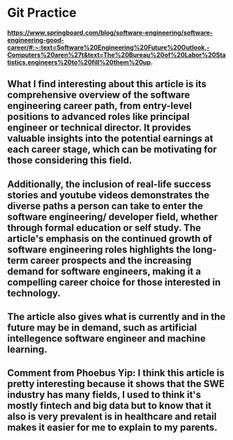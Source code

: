 # Git Practice

#### https://www.springboard.com/blog/software-engineering/software-engineering-good-career/#:~:text=Software%20Engineering%20Future%20Outlook,-Computers%20aren%27t&text=The%20Bureau%20of%20Labor%20Statistics,engineers%20to%20fill%20them%20up.

## What I find interesting about this article is its comprehensive overview of the software engineering career path, from entry-level positions to advanced roles like principal engineer or technical director. It provides valuable insights into the potential earnings at each career stage, which can be motivating for those considering this field. 

## Additionally, the inclusion of real-life success stories and youtube videos demonstrates the diverse paths a person can take to enter the software engineering/ developer field, whether through formal education or self study. The article's emphasis on the continued growth of software engineering roles highlights the long-term career prospects and the increasing demand for software engineers, making it a compelling career choice for those interested in technology.

## The article also gives what is currently and in the future may be in demand, such as artificial intellegence software engineer and machine learning.

## Comment from Phoebus Yip: I think this article is pretty interesting because it shows that the SWE industry has many fields, I used to think it's mostly fintech and big data but to know that it also is very prevalent is in healthcare and retail makes it easier for me to explain to my parents.